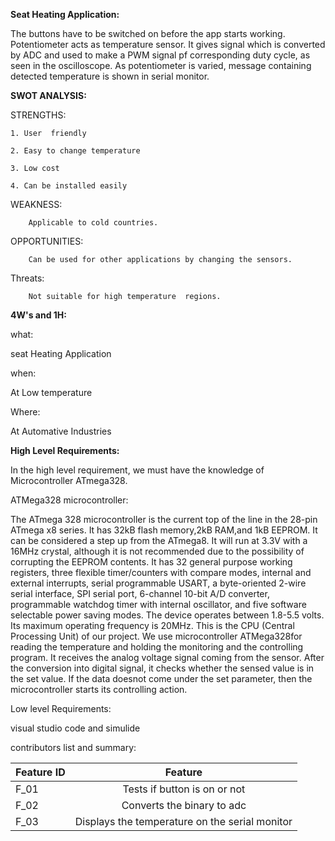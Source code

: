 **Seat Heating Application:**


The buttons have to be switched on before the app starts working. Potentiometer acts as temperature sensor.
It gives signal which is converted by ADC and used to make a PWM signal pf corresponding duty cycle, as seen in the oscilloscope.
As potentiometer is varied, message containing detected temperature is shown in serial monitor.

**SWOT ANALYSIS:**
   
STRENGTHS:

	1. User  friendly
	
	2. Easy to change temperature
	
	3. Low cost
	
	4. Can be installed easily
  
WEAKNESS:

        Applicable to cold countries.
    
OPPORTUNITIES:

        Can be used for other applications by changing the sensors.
     
Threats:

        Not suitable for high temperature  regions.
     
  
**4W's and 1H:**

what:

seat Heating Application

when:

At Low temperature

Where:

At Automative Industries

**High Level Requirements:**

In the high level requirement, we must have the knowledge of Microcontroller ATmega328.

ATMega328 microcontroller: 

The ATmega 328 microcontroller is the current top of the line in the 28-pin ATmega x8 series. It has 32kB flash memory,2kB RAM,and 1kB
EEPROM. It can be considered a step up from the ATmega8. It will run at 3.3V with a 16MHz crystal, although it is not recommended due 
to the possibility of corrupting the EEPROM contents. It has 32 general purpose working registers, three flexible timer/counters with 
compare modes, internal and external interrupts, serial programmable USART, a byte-oriented 2-wire serial interface, SPI serial port, 
6-channel 10-bit A/D converter, programmable watchdog timer with internal oscillator, and five software selectable power saving modes. 
The device operates between 1.8-5.5 volts. Its maximum operating frequency is 20MHz. This is the CPU (Central Processing Unit) of our 
project. We use microcontroller ATMega328for reading the temperature and holding the monitoring and the controlling program. It receives 
the analog voltage signal coming from the sensor. After the conversion into digital signal, it checks whether the sensed value is in the 
set value. If the data doesnot come under the set parameter, then the microcontroller starts its controlling action.

Low level Requirements:

visual studio code and simulide

contributors list and summary:

|Feature ID |   Feature|
|-----------|:-----------:|
|F_01 |	Tests if button is on or not|
|F_02 |	Converts the binary to adc |
|F_03 |	Displays the temperature on the serial monitor|








